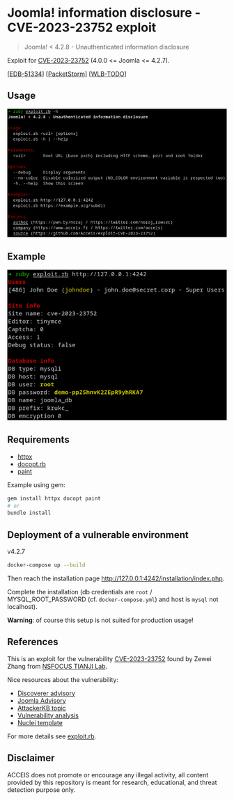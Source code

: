 # Joomla! information disclosure - CVE-2023-23752 exploit

> Joomla! < 4.2.8 - Unauthenticated information disclosure

Exploit for [CVE-2023-23752][CVE-2023-23752] (4.0.0 <= Joomla <= 4.2.7).

[[EDB-51334](https://www.exploit-db.com/exploits/51334)] [[PacketStorm](https://packetstormsecurity.com/files/171474/Joomla-4.2.7-Unauthenticated-Information-Disclosure.html)] [[WLB-TODO](https://cxsecurity.com/issue/WLB-TODO)]

## Usage

![help message](assets/help.png)

## Example

![example of exploitation](assets/example.png)

## Requirements

- [httpx](https://gitlab.com/honeyryderchuck/httpx)
- [docopt.rb](https://github.com/docopt/docopt.rb)
- [paint](https://github.com/janlelis/paint)

Example using gem:

```bash
gem install httpx docopt paint
# or
bundle install
```

## Deployment of a vulnerable environment

v4.2.7

```bash
docker-compose up --build
```

Then reach the installation page http://127.0.0.1:4242/installation/index.php.

Complete the installation (db credentials are `root` / MYSQL_ROOT_PASSWORD (cf. `docker-compose.yml`) and host is `mysql` not localhost).

**Warning**: of course this setup is not suited for production usage!

## References

This is an exploit for the vulnerability [CVE-2023-23752][CVE-2023-23752] found by Zewei Zhang from [NSFOCUS TIANJI Lab][1].

Nice resources about the vulnerability:

- [Discoverer advisory][2]
- [Joomla Advisory][3]
- [AttackerKB topic][4]
- [Vulnerability analysis][5]
- [Nuclei template][6]

For more details see [exploit.rb](exploit.rb).

## Disclaimer

ACCEIS does not promote or encourage any illegal activity, all content provided by this repository is meant for research, educational, and threat detection purpose only.

[CVE-2023-23752]: https://nvd.nist.gov/vuln/detail/CVE-2023-23752
[1]:https://nsfocusglobal.com/company-overview/nsfocus-security-labs/
[2]:https://nsfocusglobal.com/joomla-unauthorized-access-vulnerability-cve-2023-23752-notice/
[3]:https://developer.joomla.org/security-centre/894-20230201-core-improper-access-check-in-webservice-endpoints.html
[4]:https://attackerkb.com/topics/18qrh3PXIX/cve-2023-23752
[5]:https://vulncheck.com/blog/joomla-for-rce
[6]:https://github.com/projectdiscovery/nuclei-templates/blob/main/cves/2023/CVE-2023-23752.yaml
